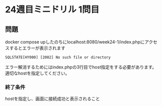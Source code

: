 # 24週目ミニドリル 1問目

## 問題

docker compose upしたのちにlocalhost:8080/week24-1/index.phpにアクセスするとエラーが表示されます

```
SQLSTATE[HY000] [2002] No such file or directory
```

エラー解消するためにはindex.phpの3行目でhost指定をする必要があります。
適切なhostを指定してください。

### 終了条件
hostを指定し、画面に接続成功と表示されること

